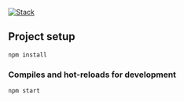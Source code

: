 [![Stack](https://skillicons.dev/icons?i=html,css,js,bootstrap,vite)](https://skillicons.dev)

## Project setup

```
npm install
```

### Compiles and hot-reloads for development

```
npm start
```
